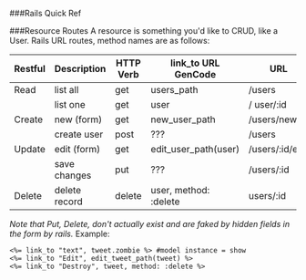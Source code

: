 ###Rails Quick Ref


###Resource Routes
A resource is something you'd like to CRUD, like a User.  Rails URL routes, method names are as follows:

|Restful   |   Description |HTTP Verb |  link_to URL GenCode   | URL   |  Controller Method|
-----------|--------------|-----------|-------------------------|-------|--------------|
Read       | list all     | get      | users_path              |/users  | def index|
           | list one   |  get       | user                  |  / user/:id | def show  |
Create     | new (form)|  get  | new_user_path       |/users/new  | def new |
          | create user | post   | ???                   | /users    | def create |
Update    | edit (form)   | get  | edit_user_path(user) | /users/:id/edit  | def edit |
           | save changes  | put | ???          |         /users/:id    |  def edit |
Delete   | delete record  | delete | user, method: :delete  |  users/:id  | def delete |


*Note that Put, Delete, don't actually exist and are faked by hidden fields in the form by rails.*
Example: 
```erb
<%= link_to "text", tweet.zombie %> #model instance = show
<%= link_to "Edit", edit_tweet_path(tweet) %>
<%= link_to "Destroy", tweet, method: :delete %>
```
